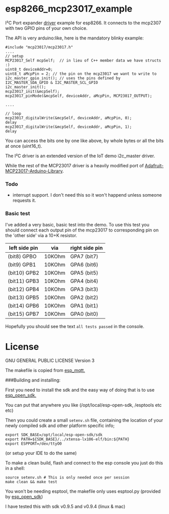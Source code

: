 # esp8266_mcp23017_example

I²C Port expander [driver](https://github.com/eadf/esp8266_mcp23017) example for esp8266. It connects to the mcp2307 with two GPIO pins of your own choice.

The API is very arduino:like, here is the mandatory blinky example:
```
#include "mcp23017/mcp23017.h"
....
// setup
MCP23017_Self mcpSelf;  // in lieu of C++ member data we have structs :)
uint8_t deviceAddr=0;
uint8_t aMcpPin = 2; // the pin on the mcp23017 we want to write to
i2c_master_gpio_init(); // uses the pins defined by I2C_MASTER_SDA_GPIO & I2C_MASTER_SCL_GPIO
i2c_master_init();  
mcp23017_init(&mcpSelf);
mcp23017_pinMode(&mcpSelf, deviceAddr, aMcpPin, MCP23017_OUTPUT);

....

// loop
mcp23017_digitalWrite(&mcpSelf, deviceAddr, aMcpPin, 0);
delay
mcp23017_digitalWrite(&mcpSelf, deviceAddr, aMcpPin, 1);
delay
  ```
  
You can access the bits one by one like above, by whole bytes or all the bits at once (uint16_t).

The I²C driver is an extended version of the IoT demo i2c_master driver.

While the rest of the MCP23017 driver is a heavily modified port of [Adafruit-MCP23017-Arduino-Library](https://github.com/adafruit/Adafruit-MCP23017-Arduino-Library).

### Todo

* interrupt support. I don't need this so it won't happend unless someone requests it.


### Basic test
I've added a very basic, basic test into the demo.
To use this test you should connect each output pin of the
mcp23017 to corresponding pin on the 'other side' via a 10+K resistor.

 left side pin | via | right side pin
 --------------|-----|---------------
  (bit8)  GPBO |10KOhm | GPA7  (bit7)
  (bit9)  GPB1 |10KOhm | GPA6  (bit6)
  (bit10) GPB2 | 10KOhm | GPA5  (bit5)
  (bit11) GPB3 | 10KOhm | GPA4  (bit4)
  (bit12) GPB4 |10KOhm | GPA3  (bit3)
  (bit13) GPB5 | 10KOhm | GPA2  (bit2)
  (bit14) GPB6 | 10KOhm | GPA1  (bit1)
  (bit15) GPB7 | 10KOhm | GPA0  (bit0)
 
 Hopefully you should see the text ```all tests passed``` in the console.
 
# License 

GNU GENERAL PUBLIC LICENSE Version 3

The makefile is copied from [esp_mqtt.](https://github.com/tuanpmt/esp_mqtt)

###Building and installing:

First you need to install the sdk and the easy way of doing that is to use [esp_open_sdk.](https://github.com/pfalcon/esp-open-sdk)

You can put that anywhere you like (/opt/local/esp-open-sdk, /esptools etc etc)

Then you could create a small ```setenv.sh``` file, containing the location of your newly compiled sdk and other platform specific info;
```
export SDK_BASE=/opt/local/esp-open-sdk/sdk
export PATH=${SDK_BASE}/../xtensa-lx106-elf/bin:${PATH}
export ESPPORT=/dev/ttyO0  
```
(or setup your IDE to do the same)

To make a clean build, flash and connect to the esp console you just do this in a shell:
```
source setenv.sh # This is only needed once per session
make clean && make test
```

You won't be needing esptool, the makefile only uses esptool.py (provided by [esp_open_sdk](https://github.com/pfalcon/esp-open-sdk))

I have tested this with sdk v0.9.5 and v0.9.4 (linux & mac)
